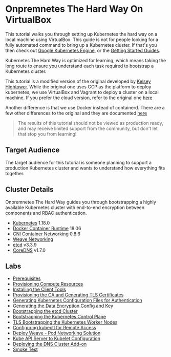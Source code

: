 # Onpremnetes The Hard Way On VirtualBox

This tutorial walks you through setting up Kubernetes the hard way on a local machine using VirtualBox.
This guide is not for people looking for a fully automated command to bring up a Kubernetes cluster.
If that's you then check out [Google Kubernetes Engine](https://cloud.google.com/kubernetes-engine), or the [Getting Started Guides](http://kubernetes.io/docs/getting-started-guides/).

Kubernetes The Hard Way is optimized for learning, which means taking the long route to ensure you understand each task required to bootstrap a Kubernetes cluster.

This tutorial is a modified version of the original developed by [Kelsey Hightower](https://github.com/kelseyhightower/kubernetes-the-hard-way).
While the original one uses GCP as the platform to deploy kubernetes,  we use VirtualBox and Vagrant to deploy a cluster on a local machine. If you prefer the cloud version, refer to the original one [here](https://github.com/kelseyhightower/kubernetes-the-hard-way)

Another difference is that we use Docker instead of containerd. There are a few other differences to the original and they are documented [here](docs/differences-to-original.md)

> The results of this tutorial should not be viewed as production ready, and may receive limited support from the community, but don't let that stop you from learning!

## Target Audience

The target audience for this tutorial is someone planning to support a production Kubernetes cluster and wants to understand how everything fits together.

## Cluster Details

Onpremnetes The Hard Way guides you through bootstrapping a highly available Kubernetes cluster with end-to-end encryption between components and RBAC authentication.

* [Kubernetes](https://github.com/kubernetes/kubernetes) 1.18.0
* [Docker Container Runtime](https://github.com/containerd/containerd) 18.06
* [CNI Container Networking](https://github.com/containernetworking/cni) 0.8.6
* [Weave Networking](https://www.weave.works/docs/net/latest/kubernetes/kube-addon/)
* [etcd](https://github.com/coreos/etcd) v3.3.9
* [CoreDNS](https://github.com/coredns/coredns) v1.7.0

## Labs

* [Prerequisites](quick-start/01-prerequisites.md)
* [Provisioning Compute Resources](quick-start/02-compute-resources.md)
* [Installing the Client Tools](quick-start/03-client-tools.md)
* [Provisioning the CA and Generating TLS Certificates](quick-start/04-certificate-authority.md)
* [Generating Kubernetes Configuration Files for Authentication](quick-start/05-kubernetes-configuration-files.md)
* [Generating the Data Encryption Config and Key](quick-start/06-data-encryption-keys.md)
* [Bootstrapping the etcd Cluster](quick-start/07-bootstrapping-etcd.md)
* [Bootstrapping the Kubernetes Control Plane](quick-start/08-bootstrapping-kubernetes-controllers.md)
* [TLS Bootstrapping the Kubernetes Worker Nodes](quick-start/09-tls-bootstrapping-kubernetes-workers.md)
* [Configuring kubectl for Remote Access](quick-start/10-configuring-kubectl.md)
* [Deploy Weave - Pod Networking Solution](quick-start/11-configure-pod-networking.md)
* [Kube API Server to Kubelet Configuration](quick-start/12-kube-apiserver-to-kubelet.md)
* [Deploying the DNS Cluster Add-on](quick-start/13-dns-addon.md)
* [Smoke Test](quick-start/14-smoke-test.md)
